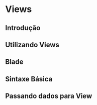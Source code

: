 # Views

## Introdução

## Utilizando Views

## Blade

## Sintaxe Básica

## Passando dados para View